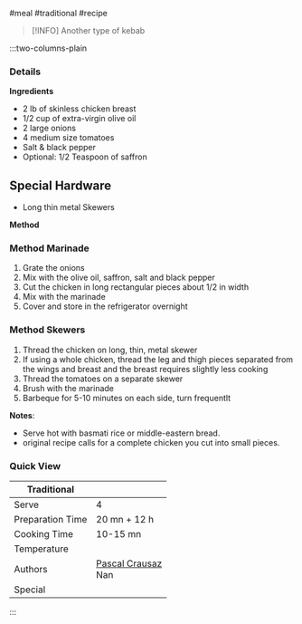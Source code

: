#meal #traditional #recipe

> [!INFO]
> Another type of kebab

:::two-columns-plain

### Details
**Ingredients**

- 2 lb of skinless chicken breast
- 1/2 cup of extra-virgin olive oil
- 2 large onions
- 4 medium size tomatoes
- Salt & black pepper
- Optional: 1/2 Teaspoon of saffron

## Special Hardware

- Long thin metal Skewers


**Method**

### Method Marinade

1. Grate the onions
2. Mix with the olive oil, saffron, salt and black pepper
3. Cut the chicken in long rectangular pieces about 1/2 in width
4. Mix with the marinade
5. Cover and store in the refrigerator overnight

### Method Skewers

1. Thread the chicken on long, thin, metal skewer
2. If using a whole chicken, thread the leg and thigh pieces separated from the wings and breast and the breast requires slightly less cooking
3. Thread the tomatoes on a separate skewer
4. Brush with the marinade
5. Barbeque for 5-10 minutes on each side, turn frequentlt

**Notes**: 

- Serve hot with basmati rice or middle-eastern bread.
- original recipe calls for a complete chicken you cut into small pieces.



### Quick View
| Traditional      |                                                |
| ---------------- | ---------------------------------------------- |
| Serve            | 4                                              |
| Preparation Time | 20 mn + 12 h                                   |
| Cooking Time     | 10-15 mn                                       |
| Temperature      |                                                |
| Authors          | [Pascal Crausaz](mailto:pascal@askpascal.com)  <br>Nan |
| Special          |                                                |

:::

